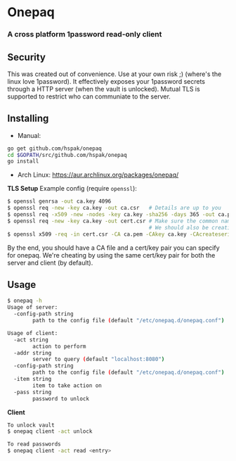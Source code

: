 # Onepaq
### A cross platform 1password read-only client

## Security

This was created out of convenience. Use at your own risk ;) (where's the linux
love 1password). It effectively exposes your 1password secrets through a HTTP
server (when the vault is unlocked). Mutual TLS is supported to restrict who can
communiate to the server.

## Installing

- Manual:
```sh
go get github.com/hspak/onepaq
cd $GOPATH/src/github.com/hspak/onepaq
go install
```
- Arch Linux: https://aur.archlinux.org/packages/onepaq/

**TLS Setup**
Example config (require `openssl`):
```sh
$ openssl genrsa -out ca.key 4096
$ openssl req -new -key ca.key -out ca.csr   # Details are up to you
$ openssl req -x509 -new -nodes -key ca.key -sha256 -days 365 -out ca.pem
$ openssl req -new -key ca.key -out cert.csr # Make sure the common name lines up with the server name
                                             # We should also be creating a seperate key for the certificate, but I don't think that buys any more security here
$ openssl x509 -req -in cert.csr -CA ca.pem -CAkey ca.key -CAcreateserial -out cert.pem -days 365 -sha256
```
By the end, you should have a CA file and a cert/key pair you can specify for onepaq.
We're cheating by using the same cert/key pair for both the server and client (by default).

## Usage
```sh
$ onepaq -h
Usage of server:
  -config-path string
    	path to the config file (default "/etc/onepaq.d/onepaq.conf")

Usage of client:
  -act string
    	action to perform
  -addr string
    	server to query (default "localhost:8080")
  -config-path string
    	path to the config file (default "/etc/onepaq.d/onepaq.conf")
  -item string
    	item to take action on
  -pass string
    	password to unlock
```

**Client**
```sh
To unlock vault
$ onepaq client -act unlock

To read passwords
$ onepaq client -act read <entry>
```
